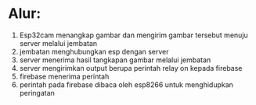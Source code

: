 # **Alur:**
1. Esp32cam menangkap gambar dan mengirim gambar tersebut menuju server melalui jembatan
2. jembatan menghubungkan esp dengan server
3. server menerima hasil tangkapan gambar melalui jembatan
4. server mengirimkan output berupa perintah relay on kepada firebase
5. firebase menerima perintah
6. perintah pada firebase dibaca oleh esp8266 untuk menghidupkan peringatan
